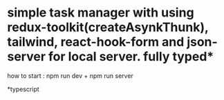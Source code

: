 # simple task manager with using redux-toolkit(createAsynkThunk), tailwind, react-hook-form and json-server for local server. fully typed*
how to start : npm run dev + npm run server

*typescript
